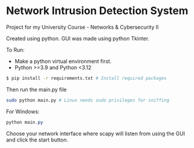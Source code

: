 # Network Intrusion Detection System
Project for my University Course - Networks & Cybersecurity II

Created using python. GUI was made using python Tkinter.

To Run:
* Make a python virtual environment first.
* Python >=3.9 and Python <3.12
```bash
$ pip install -r requirements.txt # Install required packages
```
Then run the main.py file
```bash
sudo python main.py # Linux needs sudo privileges for sniffing
```
For Windows:
```powershell
python main.py
```
Choose your network interface where scapy will listen from using the GUI and click the start button.
